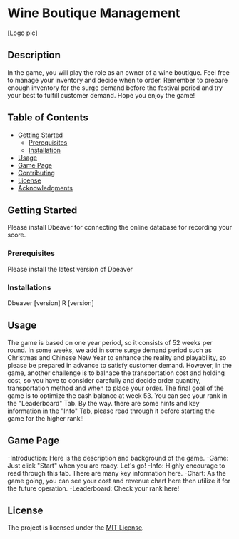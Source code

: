 # Wine Boutique Management

[Logo pic]

## Description

In the game, you will play the role as an owner of a wine boutique. Feel free to manage your inventory and decide when to order. Remember to prepare enough inventory for the surge demand before the festival period and try your best to fulfill customer demand. 
Hope you enjoy the game!


## Table of Contents

- [Getting Started](#getting-started)
  - [Prerequisites](#prerequisites)
  - [Installation](#installation)
- [Usage](#usage)
- [Game Page](#game-page)
- [Contributing](#contributing)
- [License](#license)
- [Acknowledgments](#acknowledgments)

## Getting Started

Please install Dbeaver for connecting the online database for recording your score.

### Prerequisites

Please install the latest version of Dbeaver

### Installations
Dbeaver [version]
R [version]

## Usage

The game is based on one year period, so it consists of 52 weeks per round. In some weeks, we add in some surge demand period such as Christmas and Chinese New Year to enhance the reality and playability, so please be prepared in advance to satisfy customer demand. However, in the game, another challenge is to balnace the transportation cost and holding cost, so you have to consider carefully and decide order quantity, transportation method and when to place your order. The final goal of the game is to optimize the cash balance at week 53. You can see your rank in the "Leaderboard" Tab. By the way. there are some hints and key information in the "Info" Tab, please read through it before starting the game for the higher rank!!

## Game Page

-Introduction: Here is the description and background of the game.
-Game: Just click "Start" when you are ready. Let's go!
-Info: Highly encourage to read through this tab. There are many key information here.
-Chart: As the game going, you can see your cost and revenue chart here then utilize it for the future operation.
-Leaderboard: Check your rank here!

## License

The project is licensed under the [MIT License](LICENSE).
